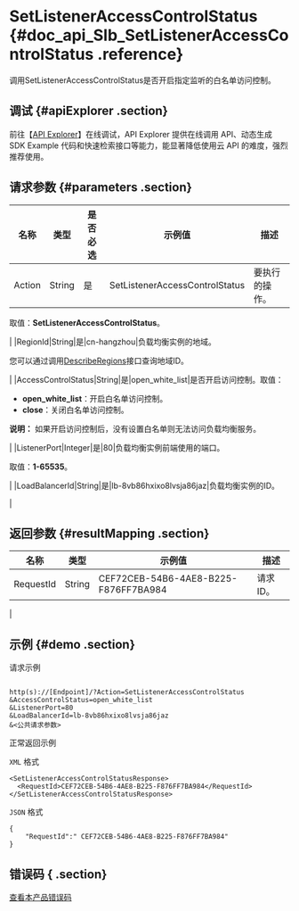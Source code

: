 # SetListenerAccessControlStatus {#doc_api_Slb_SetListenerAccessControlStatus .reference}

调用SetListenerAccessControlStatus是否开启指定监听的白名单访问控制。

## 调试 {#apiExplorer .section}

前往【[API Explorer](https://api.aliyun.com/#product=Slb&api=SetListenerAccessControlStatus)】在线调试，API Explorer 提供在线调用 API、动态生成 SDK Example 代码和快速检索接口等能力，能显著降低使用云 API 的难度，强烈推荐使用。

## 请求参数 {#parameters .section}

|名称|类型|是否必选|示例值|描述|
|--|--|----|---|--|
|Action|String|是|SetListenerAccessControlStatus|要执行的操作。

 取值：**SetListenerAccessControlStatus**。

 |
|RegionId|String|是|cn-hangzhou|负载均衡实例的地域。

 您可以通过调用[DescribeRegions](~~27584~~)接口查询地域ID。

 |
|AccessControlStatus|String|是|open\_white\_list|是否开启访问控制。取值：

 -   **open\_white\_list**：开启白名单访问控制。
-   **close**：关闭白名单访问控制。

 **说明：** 如果开启访问控制后，没有设置白名单则无法访问负载均衡服务。

 |
|ListenerPort|Integer|是|80|负载均衡实例前端使用的端口。

 取值：**1-65535**。

 |
|LoadBalancerId|String|是|lb-8vb86hxixo8lvsja86jaz|负载均衡实例的ID。

 |

## 返回参数 {#resultMapping .section}

|名称|类型|示例值|描述|
|--|--|---|--|
|RequestId|String|CEF72CEB-54B6-4AE8-B225-F876FF7BA984|请求ID。

 |

## 示例 {#demo .section}

请求示例

``` {#request_demo}

http(s)://[Endpoint]/?Action=SetListenerAccessControlStatus
&AccessControlStatus=open_white_list
&ListenerPort=80
&LoadBalancerId=lb-8vb86hxixo8lvsja86jaz
&<公共请求参数>

```

正常返回示例

`XML` 格式

``` {#xml_return_success_demo}
<SetListenerAccessControlStatusResponse>
  <RequestId>CEF72CEB-54B6-4AE8-B225-F876FF7BA984</RequestId>
</SetListenerAccessControlStatusResponse>

```

`JSON` 格式

``` {#json_return_success_demo}
{
	"RequestId":" CEF72CEB-54B6-4AE8-B225-F876FF7BA984"
}
```

## 错误码 { .section}

[查看本产品错误码](https://error-center.aliyun.com/status/product/Slb)

